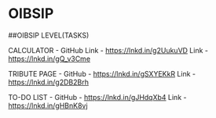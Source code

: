 # OIBSIP 
##OIBSIP LEVEL(TASKS)

CALCULATOR - 
GitHub Link - https://lnkd.in/g2UukuVD
Link - https://lnkd.in/gQ_v3Cme

TRIBUTE PAGE - 
GitHub - https://lnkd.in/gSXYEKkR
Link - https://lnkd.in/g2DB2Brh

TO-DO LIST - 
GitHub - https://lnkd.in/gJHdqXb4
Link - https://lnkd.in/gHBnK8vj
